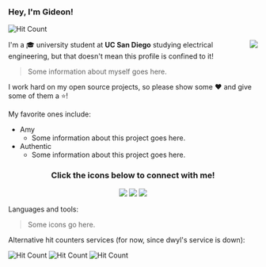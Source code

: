 ### Hey, I'm Gideon! <img src="https://cultofthepartyparrot.com/parrots/hd/opensourceparrot.gif" height="16px"/>

<!-- It appears hits are not being tracked right now. -->
![Hit Count](http://hits.dwyl.com/gideontong/gideontong.svg)

<img src="https://github-readme-stats.vercel.app/api?username=gideontong&show_icons=true&hide_border=true" align="right"/>

I'm a 🎓 university student at **UC San Diego** studying electrical engineering, but that doesn't mean this profile is confined to it!

> Some information about myself goes here.

I work hard on my open source projects, so please show some ♥ and give some of them a ⭐!

My favorite ones include:

* Amy
  * Some information about this project goes here.
* Authentic
  * Some information about this project goes here.

<h3 align="center">
    Click the icons below to connect with me!
</h3>

<p align="center">
    <a href="https://gideontong.com" target="_blank"><img src="https://img.icons8.com/bubbles/50/000000/domain.png"/></a>
    <a href="https://www.linkedin.com/in/gideontong" target="_blank"><img src="https://img.icons8.com/bubbles/50/000000/linkedin.png"/></a>
    <a href="https://twitter.com/gideontong" target="_blank"><img src="https://img.icons8.com/bubbles/50/000000/twitter.png"/></a>
</p>

Languages and tools:

> Some icons go here.

Alternative hit counters services (for now, since dwyl's service is down):

![Hit Count](https://hits.seeyoufarm.com/api/count/incr/badge.svg?url=https%3A%2F%2Fgithub.com%2Fgideontong%2Fgideontong) ![Hit Count](https://visitor-badge.glitch.me/badge?page_id=gideontong.gideontong) ![Hit Count](https://visitor-badge.laobi.icu/badge?page_id=gideontong.gideontong)
